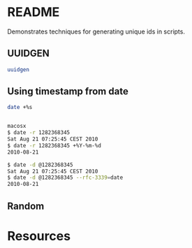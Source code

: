 # README
Demonstrates techniques for generating unique ids in scripts.   


## UUIDGEN
```sh
uuidgen

```
## Using timestamp from date
```sh
date +%s


macosx
$ date -r 1282368345
Sat Aug 21 07:25:45 CEST 2010
$ date -r 1282368345 +%Y-%m-%d
2010-08-21

$ date -d @1282368345
Sat Aug 21 07:25:45 CEST 2010
$ date -d @1282368345 --rfc-3339=date
2010-08-21
```

## Random



# Resources



